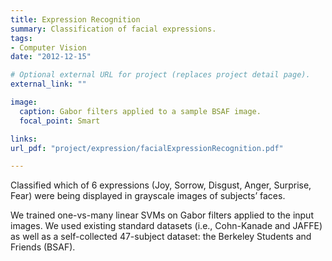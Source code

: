 ```yaml
---
title: Expression Recognition
summary: Classification of facial expressions.
tags:
- Computer Vision
date: "2012-12-15"

# Optional external URL for project (replaces project detail page).
external_link: ""

image:
  caption: Gabor filters applied to a sample BSAF image.
  focal_point: Smart

links:
url_pdf: "project/expression/facialExpressionRecognition.pdf"

---
```


Classified which of 6 expressions (Joy, Sorrow, Disgust, Anger, Surprise, Fear)
were being displayed in grayscale images of subjects’ faces.  

We trained one-vs-many linear SVMs on Gabor filters applied to the input images.
We used existing standard datasets (i.e., Cohn-Kanade and JAFFE) as well as a
self-collected 47-subject dataset: the Berkeley Students and Friends (BSAF).
